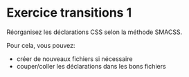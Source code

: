 # Exercice transitions 1

Réorganisez les déclarations CSS selon la méthode SMACSS.

Pour cela, vous pouvez:

- créer de nouveaux fichiers si nécessaire
- couper/coller les déclarations dans les bons fichiers
